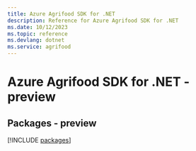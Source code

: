 ```yaml
---
title: Azure Agrifood SDK for .NET
description: Reference for Azure Agrifood SDK for .NET
ms.date: 10/12/2023
ms.topic: reference
ms.devlang: dotnet
ms.service: agrifood
---
```

# Azure Agrifood SDK for .NET - preview
## Packages - preview
[!INCLUDE [packages](agrifood-index.md)]